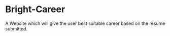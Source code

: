 # Bright-Career
A Website which will give the user best suitable career based on the resume submitted.
